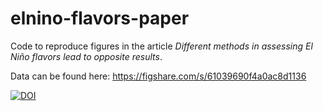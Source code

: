 # elnino-flavors-paper

Code to reproduce figures in the article _Different methods in assessing El Niño flavors lead to opposite results_.

Data can be found here: https://figshare.com/s/61039690f4a0ac8d1136

[![DOI](https://zenodo.org/badge/638957918.svg)](https://zenodo.org/badge/latestdoi/638957918)


